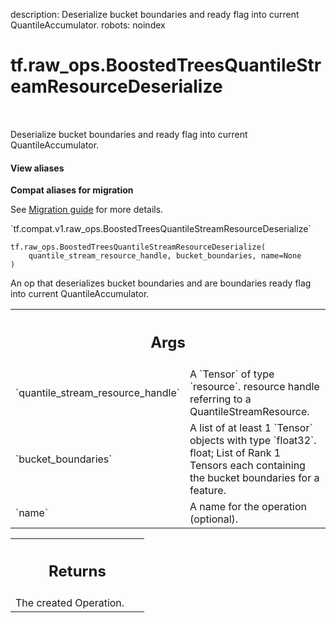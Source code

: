 description: Deserialize bucket boundaries and ready flag into current QuantileAccumulator.
robots: noindex

# tf.raw_ops.BoostedTreesQuantileStreamResourceDeserialize

<!-- Insert buttons and diff -->

<table class="tfo-notebook-buttons tfo-api nocontent" align="left">

</table>



Deserialize bucket boundaries and ready flag into current QuantileAccumulator.


<section class="expandable">
  <h4 class="showalways">View aliases</h4>
  <p>
<b>Compat aliases for migration</b>
<p>See
<a href="https://www.tensorflow.org/guide/migrate">Migration guide</a> for
more details.</p>
<p>`tf.compat.v1.raw_ops.BoostedTreesQuantileStreamResourceDeserialize`</p>
</p>
</section>

<pre class="devsite-click-to-copy prettyprint lang-py tfo-signature-link">
<code>tf.raw_ops.BoostedTreesQuantileStreamResourceDeserialize(
    quantile_stream_resource_handle, bucket_boundaries, name=None
)
</code></pre>



<!-- Placeholder for "Used in" -->

An op that deserializes bucket boundaries and are boundaries ready flag into current QuantileAccumulator.

<!-- Tabular view -->
 <table class="responsive fixed orange">
<colgroup><col width="214px"><col></colgroup>
<tr><th colspan="2"><h2 class="add-link">Args</h2></th></tr>

<tr>
<td>
`quantile_stream_resource_handle`<a id="quantile_stream_resource_handle"></a>
</td>
<td>
A `Tensor` of type `resource`.
resource handle referring to a QuantileStreamResource.
</td>
</tr><tr>
<td>
`bucket_boundaries`<a id="bucket_boundaries"></a>
</td>
<td>
A list of at least 1 `Tensor` objects with type `float32`.
float; List of Rank 1 Tensors each containing the bucket boundaries for a feature.
</td>
</tr><tr>
<td>
`name`<a id="name"></a>
</td>
<td>
A name for the operation (optional).
</td>
</tr>
</table>



<!-- Tabular view -->
 <table class="responsive fixed orange">
<colgroup><col width="214px"><col></colgroup>
<tr><th colspan="2"><h2 class="add-link">Returns</h2></th></tr>
<tr class="alt">
<td colspan="2">
The created Operation.
</td>
</tr>

</table>


